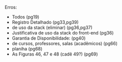 Erros:
- Todos (pg19)
- Registro Detalhado (pg33,pg39)
- de uso da stack (eliminar) (pg36,pg37)
- Justificativa de uso da stack do front-end (pg36)
- Garantia de Disponibilidade: (pg40)
- de cursos, professores, salas (acadêmicos) (pg66)
- planiha (pg68)
- As Figuras 46, 47 e 48 (cadê 49?) (pg69)
